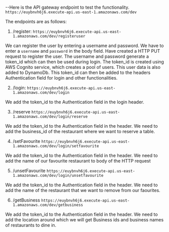 --Here is the API gateway endpoint to test the functionality.
`https://euybnvh6j6.execute-api.us-east-1.amazonaws.com/dev`

The endpoints are as follows:
1. /register:
`https://euybnvh6j6.execute-api.us-east-1.amazonaws.com/dev/registeruser`

We can register the user by entering a username and password.
We have to enter a `username` and `password` in the body field. 
Have created a HTTP PUT request to register the user. 
The username and password generate a token_id which can then be used during login.
The token_id is created using AWS Cognito service, which creates a pool of users.
This user data is also added to DynamoDb.
This token_id can then be added to the headers Authentication field for login and other functionalities.

2. /login: 
`https://euybnvh6j6.execute-api.us-east-1.amazonaws.com/dev/login`

We add the token_id to the Authentication field in the login header. 

3. /reserve
`https://euybnvh6j6.execute-api.us-east-1.amazonaws.com/dev/login/reserve`

We add the token_id to the Authentication field in the header.
We need to add the business_id of the restaurant where we want to reserve a table.

4. /setFavourite
`https://euybnvh6j6.execute-api.us-east-1.amazonaws.com/dev/login/setfavourite`

We add the token_id to the Authentication field in the header.
We need to add the name of our favourite restaurant to body of the HTTP request

5. /unsetFavourite
`https://euybnvh6j6.execute-api.us-east-1.amazonaws.com/dev/login/unsetfavourite`

We add the token_id to the Authentication field in the header.
We need to add the name of the restaurant that we want to remove from our faourites.

6. /getBusiness
`https://euybnvh6j6.execute-api.us-east-1.amazonaws.com/dev/getbusiness`

We add the token_id to the Authentication field in the header.
We need to add the location around which we will get Business ids and business names of restaurants
to dine in.